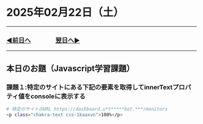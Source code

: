 # 2025年02月22日（土）

---

### [◀️前日へ](https://github.com/yuasys/chatty-journal/blob/main/2025/02/2025-02-21.md)&emsp;&emsp;&emsp;&emsp;[翌日へ▶️](https://github.com/yuasys/chatty-journal/blob/main/2025/02/2025-02-23.md)

---

## 本日のお題（Javascript学習課題）

### 課題１:特定のサイトにある下記の要素を取得してinnerTextプロパティ値をconsoleに表示する

```bash
# 特定のサイトのURL https://dashboard.u*t*****bot.***/monitors
<p class="chakra-text css-1kaaxvn">100%</p>
```
